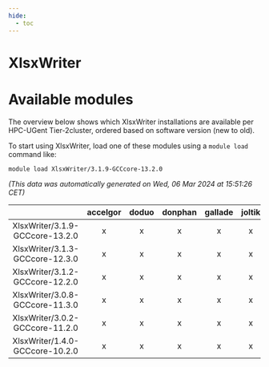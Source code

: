 ```yaml
---
hide:
  - toc
---
```


XlsxWriter
==========

# Available modules


The overview below shows which XlsxWriter installations are available per HPC-UGent Tier-2cluster, ordered based on software version (new to old).

To start using XlsxWriter, load one of these modules using a `module load` command like:

```shell
module load XlsxWriter/3.1.9-GCCcore-13.2.0
```

*(This data was automatically generated on Wed, 06 Mar 2024 at 15:51:26 CET)*  

| |accelgor|doduo|donphan|gallade|joltik|skitty|
| :---: | :---: | :---: | :---: | :---: | :---: | :---: |
|XlsxWriter/3.1.9-GCCcore-13.2.0|x|x|x|x|x|x|
|XlsxWriter/3.1.3-GCCcore-12.3.0|x|x|x|x|x|x|
|XlsxWriter/3.1.2-GCCcore-12.2.0|x|x|x|x|x|x|
|XlsxWriter/3.0.8-GCCcore-11.3.0|x|x|x|x|x|x|
|XlsxWriter/3.0.2-GCCcore-11.2.0|x|x|x|x|x|x|
|XlsxWriter/1.4.0-GCCcore-10.2.0|x|x|x|x|x|x|
